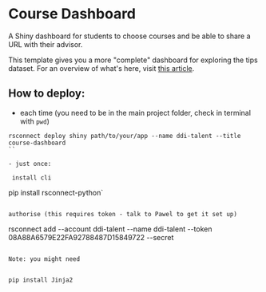# Course Dashboard

A Shiny dashboard for students to choose courses and be able to share a URL with their advisor.

This template gives you a more "complete" dashboard for exploring the tips dataset. For an overview of what's here, visit [this article](https://shiny.posit.co/py/docs/user-interfaces.html).

## How to deploy:

- each time (you need to be in the main project folder, check in terminal with `pwd`)

```
rsconnect deploy shiny path/to/your/app --name ddi-talent --title course-dashboard
``

- just once:

 install cli
```

pip install rsconnect-python`

```

authorise (this requires token - talk to Pawel to get it set up)

```

rsconnect add --account ddi-talent --name ddi-talent --token 08A88A6579E22FA92788487D15849722 --secret <SECRET>

```

Note: you might need


pip install Jinja2




```
